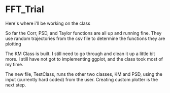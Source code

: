 # FFT_Trial
Here's where i'll be working on the class

So far the Corr, PSD, and Taylor functions are all up and running fine. They use random trajectories from the csv file to determine the functions they are plotting

The KM Class is built. I still need to go through and clean it up a little bit more. I still have not got to implementing ggplot, and the class took most of my time. 

The new file, TestClass, runs the other two classes, KM and PSD, using the input (currently hard coded) from the user. Creating custom plotter is the next step.
